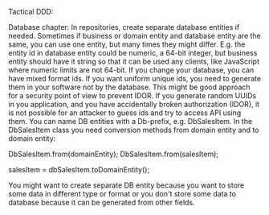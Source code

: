 

Tactical DDD: 

Database chapter: In repositories, create separate database entities if needed. Sometimes if business or domain entity and 
database entity are the same, you can use one entity, but many times they might differ. E.g. the entity id in database entity could
be numeric, a 64-bit integer, but business entity should have it string so that it can be used any clients, like JavaScript where numeric limits are
not 64-bit. If you change your database, you can have mixed format ids. If you want uniform unique ids, you need to generate them
in your software not by the database. This might be good approach for a security point of view to prevent IDOR. If you generate random UUIDs in you application,
and you have accidentally broken authorization (IDOR), it is not possible for an attacker to guess ids and try to access API using them. You can name DB entities with a Db-prefix, e.g. DbSalesItem. In the DbSalesItem class you need conversion methods from domain entity and 
to domain entity:

DbSalesItem.from(domainEntity);
DbSalesItem.from(salesItem);

salesItem = dbSalesItem.toDomainEntity();

You might want to create separate DB entity because you want to store some data in different type or format or you
don't store some data to database because it can be generated from other fields.